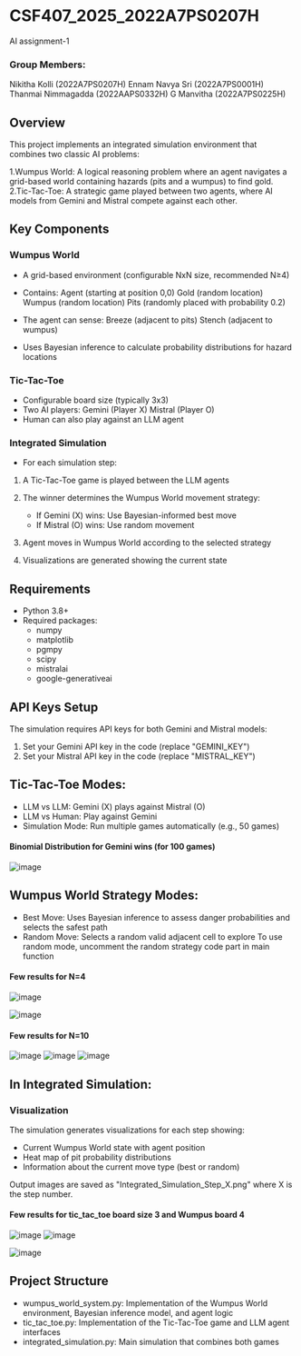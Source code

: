 # CSF407_2025_2022A7PS0207H
AI assignment-1
### Group Members:
Nikitha Kolli (2022A7PS0207H)
Ennam Navya Sri (2022A7PS0001H)
Thanmai Nimmagadda (2022AAPS0332H)
G Manvitha (2022A7PS0225H)

## Overview
This project implements an integrated simulation environment that combines two classic AI problems:

1.Wumpus World: A logical reasoning problem where an agent navigates a grid-based world containing hazards (pits and a wumpus) to find gold.
2.Tic-Tac-Toe: A strategic game played between two agents, where AI models from Gemini and Mistral compete against each other.

## Key Components
### Wumpus World

* A grid-based environment (configurable NxN size, recommended N≥4)
* Contains:
    Agent (starting at position 0,0)
    Gold (random location)
    Wumpus (random location)
    Pits (randomly placed with probability 0.2)

* The agent can sense:
    Breeze (adjacent to pits)
    Stench (adjacent to wumpus)

* Uses Bayesian inference to calculate probability distributions for hazard locations

### Tic-Tac-Toe

* Configurable board size (typically 3x3)
* Two AI players:
    Gemini (Player X)
    Mistral (Player O)
* Human can also play against an LLM agent

### Integrated Simulation

* For each simulation step:

1. A Tic-Tac-Toe game is played between the LLM agents
2. The winner determines the Wumpus World movement strategy:

    * If Gemini (X) wins: Use Bayesian-informed best move
    * If Mistral (O) wins: Use random movement

3. Agent moves in Wumpus World according to the selected strategy
4. Visualizations are generated showing the current state

## Requirements

* Python 3.8+
* Required packages:
    * numpy
    * matplotlib
    * pgmpy
    * scipy
    * mistralai
    * google-generativeai

## API Keys Setup
The simulation requires API keys for both Gemini and Mistral models:

1. Set your Gemini API key in the code (replace "GEMINI_KEY")
2. Set your Mistral API key in the code (replace "MISTRAL_KEY")

## Tic-Tac-Toe Modes:

* LLM vs LLM: Gemini (X) plays against Mistral (O)
* LLM vs Human: Play against Gemini
* Simulation Mode: Run multiple games automatically (e.g., 50 games)
#### Binomial Distribution for Gemini wins (for 100 games)
![image](https://github.com/user-attachments/assets/55d58dca-ecec-4773-91dd-6929ec448ca7)

## Wumpus World Strategy Modes:

* Best Move: Uses Bayesian inference to assess danger probabilities and selects the safest path
* Random Move: Selects a random valid adjacent cell to explore
  To use random mode, uncomment the random strategy code part in main function
  
#### Few results for N=4
![image](https://github.com/user-attachments/assets/28126f32-a6af-4efd-af9e-d201d4ac41c6)

![image](https://github.com/user-attachments/assets/077ba80f-925e-43d7-87c5-affcb035a39b)

#### Few results for N=10
![image](https://github.com/user-attachments/assets/7e6f77be-d870-477e-b221-2101d630baeb)
![image](https://github.com/user-attachments/assets/4e26fb1a-4656-4a4d-91c2-eca7435ef4b2)
![image](https://github.com/user-attachments/assets/3d280723-c63c-464b-8bcc-b694e4840d2a)


## In Integrated Simulation:
### Visualization
The simulation generates visualizations for each step showing:
* Current Wumpus World state with agent position
* Heat map of pit probability distributions
* Information about the current move type (best or random)

Output images are saved as "Integrated_Simulation_Step_X.png" where X is the step number.

#### Few results for tic_tac_toe board size 3 and Wumpus board 4
![image](https://github.com/user-attachments/assets/ad8f8b58-cfb0-4b53-a9fa-fa5a12983ffb)
![image](https://github.com/user-attachments/assets/7e98d310-1610-4a41-8292-a70617e63c31)

![image](https://github.com/user-attachments/assets/1e29c25a-7364-4509-8e70-af37e0259148)

## Project Structure

* wumpus_world_system.py: Implementation of the Wumpus World environment, Bayesian inference model, and agent logic
* tic_tac_toe.py: Implementation of the Tic-Tac-Toe game and LLM agent interfaces
* integrated_simulation.py: Main simulation that combines both games
